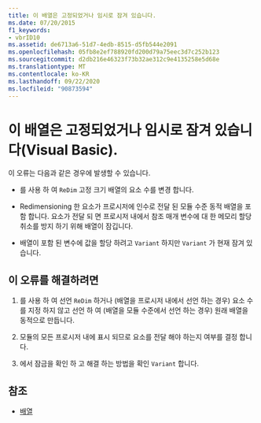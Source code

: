 ```yaml
---
title: 이 배열은 고정되었거나 임시로 잠겨 있습니다.
ms.date: 07/20/2015
f1_keywords:
- vbrID10
ms.assetid: de6713a6-51d7-4edb-8515-d5fb544e2091
ms.openlocfilehash: 05fb8e2ef788920fd200d79a75eec3d7c252b123
ms.sourcegitcommit: d2db216e46323f73b32ae312c9e4135258e5d68e
ms.translationtype: MT
ms.contentlocale: ko-KR
ms.lasthandoff: 09/22/2020
ms.locfileid: "90873594"
---
```

# <a name="this-array-is-fixed-or-temporarily-locked-visual-basic"></a>이 배열은 고정되었거나 임시로 잠겨 있습니다(Visual Basic).

이 오류는 다음과 같은 경우에 발생할 수 있습니다.  
  
- 를 사용 하 여 `ReDim` 고정 크기 배열의 요소 수를 변경 합니다.  
  
- Redimensioning 한 요소가 프로시저에 인수로 전달 된 모듈 수준 동적 배열을 포함 합니다. 요소가 전달 되 면 프로시저 내에서 참조 매개 변수에 대 한 메모리 할당 취소를 방지 하기 위해 배열이 잠깁니다.  
  
- 배열이 포함 된 변수에 값을 할당 하려고 `Variant` 하지만 `Variant` 가 현재 잠겨 있습니다.  
  
## <a name="to-correct-this-error"></a>이 오류를 해결하려면  
  
1. 를 사용 하 여 선언 `ReDim` 하거나 (배열을 프로시저 내에서 선언 하는 경우) 요소 수를 지정 하지 않고 선언 하 여 (배열을 모듈 수준에서 선언 하는 경우) 원래 배열을 동적으로 만듭니다.  
  
2. 모듈의 모든 프로시저 내에 표시 되므로 요소를 전달 해야 하는지 여부를 결정 합니다.  
  
3. 에서 잠금을 확인 하 고 해결 하는 방법을 확인 `Variant` 합니다.  
  
## <a name="see-also"></a>참조

- [배열](../../programming-guide/language-features/arrays/index.md)

